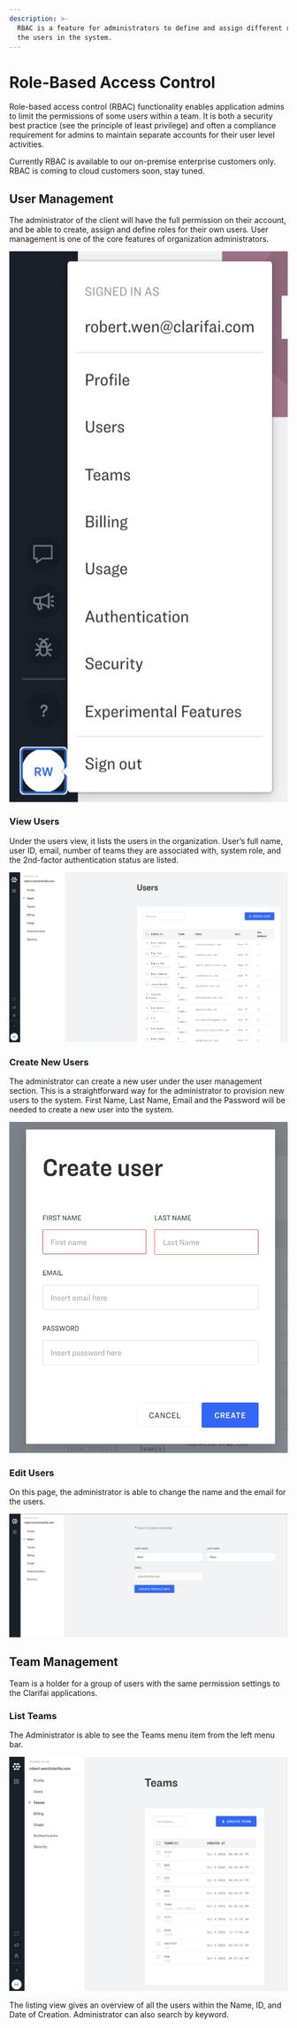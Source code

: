 ```yaml
---
description: >-
  RBAC is a feature for administrators to define and assign different roles to
  the users in the system.
---
```


# Role-Based Access Control

Role-based access control \(RBAC\) functionality enables application admins to limit the permissions of some users within a team. It is both a security best practice \(see the principle of least privilege\) and often a compliance requirement for admins to maintain separate accounts for their user level activities.


Currently RBAC is available to our on-premise enterprise customers only. RBAC is coming to cloud customers soon, stay tuned.


## User Management

The administrator of the client will have the full permission on their account, and be able to create, assign and define roles for their own users. User management is one of the core features of organization administrators.

![](/img/usercreationmanagment.png)

### View Users

Under the users view, it lists the users in the organization. User’s full name, user ID, email, number of teams they are associated with, system role, and the 2nd-factor authentication status are listed.

![](/img/view-the-users.png)

### Create New Users

The administrator can create a new user under the user management section. This is a straightforward way for the administrator to provision new users to the system. First Name, Last Name, Email and the Password will be needed to create a new user into the system.

![](/img/create-new-users.png)

### Edit Users

On this page, the administrator is able to change the name and the email for the users.

![](/img/edit-the-users.png)

## Team Management

Team is a holder for a group of users with the same permission settings to the Clarifai applications.

### List Teams

The Administrator is able to see the Teams menu item from the left menu bar.

![](/img/list-teams.png)

The listing view gives an overview of all the users within the Name, ID, and Date of Creation. Administrator can also search by keyword.

